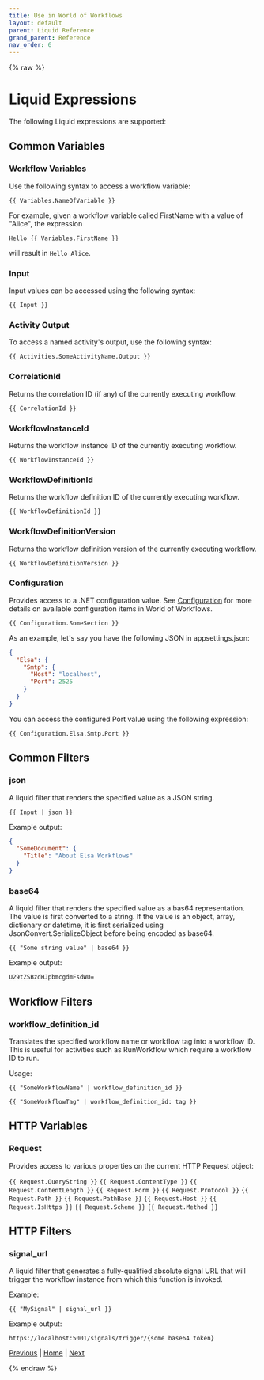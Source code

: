 ```yaml
---
title: Use in World of Workflows
layout: default
parent: Liquid Reference
grand_parent: Reference
nav_order: 6
---
```

{% raw %}
# Liquid Expressions

The following Liquid expressions are supported:

## Common Variables

### Workflow Variables
Use the following syntax to access a workflow variable:

```liquid
{{ Variables.NameOfVariable }}
```

For example, given a workflow variable called FirstName with a value of "Alice", the expression
```liquid
Hello {{ Variables.FirstName }}
``` 
will result in ```Hello Alice```.

### Input
Input values can be accessed using the following syntax:

```liquid
{{ Input }}
```

### Activity Output
To access a named activity's output, use the following syntax:

```liquid
{{ Activities.SomeActivityName.Output }}
```

### CorrelationId
Returns the correlation ID (if any) of the currently executing workflow.

```liquid
{{ CorrelationId }}
```

### WorkflowInstanceId
Returns the workflow instance ID of the currently executing workflow.

```liquid
{{ WorkflowInstanceId }}
```

### WorkflowDefinitionId
Returns the workflow definition ID of the currently executing workflow.

```liquid
{{ WorkflowDefinitionId }}
```

### WorkflowDefinitionVersion
Returns the workflow definition version of the currently executing workflow.

```liquid
{{ WorkflowDefinitionVersion }}
```

### Configuration
Provides access to a .NET configuration value. See [Configuration](../../configuration-file.md) for more details on available configuration items in World of Workflows.

```liquid
{{ Configuration.SomeSection }}
```

As an example, let's say you have the following JSON in appsettings.json:

```json
{
  "Elsa": {
    "Smtp": {
      "Host": "localhost",
      "Port": 2525
    }
  }
}
```

You can access the configured Port value using the following expression:

```liquid
{{ Configuration.Elsa.Smtp.Port }}
```

## Common Filters

### json


A liquid filter that renders the specified value as a JSON string.

```liquid
{{ Input | json }}
```

Example output:

```json
{
  "SomeDocument": {
    "Title": "About Elsa Workflows"
  }
}
```

### base64
A liquid filter that renders the specified value as a bas64 representation. The value is first converted to a string. If the value is an object, array, dictionary or datetime, it is first serialized using JsonConvert.SerializeObject before being encoded as base64.

```liquid
{{ "Some string value" | base64 }}
```

Example output:

```
U29tZSBzdHJpbmcgdmFsdWU=
```

## Workflow Filters

### workflow_definition_id

Translates the specified workflow name or workflow tag into a workflow ID. This is useful for activities such as RunWorkflow which require a workflow ID to run.

Usage:

```liquid
{{ "SomeWorkflowName" | workflow_definition_id }}
```

```liquid
{{ "SomeWorkflowTag" | workflow_definition_id: tag }}
```

## HTTP Variables

### Request
Provides access to various properties on the current HTTP Request object:

```{{ Request.QueryString }}```
```{{ Request.ContentType }}```
```{{ Request.ContentLength }}```
```{{ Request.Form }}```
```{{ Request.Protocol }}```
```{{ Request.Path }}```
```{{ Request.PathBase }}```
```{{ Request.Host }}```
```{{ Request.IsHttps }}```
```{{ Request.Scheme }}```
```{{ Request.Method }}```

## HTTP Filters

### signal_url

A liquid filter that generates a fully-qualified absolute signal URL that will trigger the workflow instance from which this function is invoked.

Example:

```{{ "MySignal" | signal_url }}```

Example output:

```https://localhost:5001/signals/trigger/{some base64 token}```

[Previous](types.html) | [Home](README.html) | [Next](whitespace-control.html)

{% endraw %}